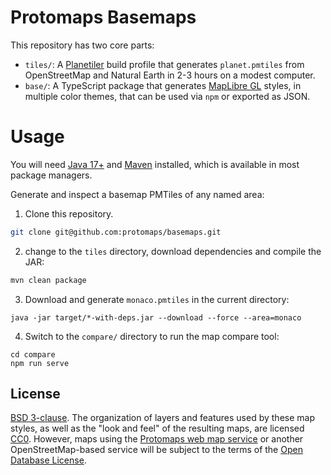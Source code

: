 # Protomaps Basemaps

This repository has two core parts:

* `tiles/`: A [Planetiler](https://github.com/onthegomap/planetiler) build profile that generates `planet.pmtiles` from OpenStreetMap and Natural Earth in 2-3 hours on a modest computer.
* `base/`: A TypeScript package that generates [MapLibre GL](http://github.com/maplibre) styles, in multiple color themes, that can be used via `npm` or exported as JSON.

# Usage

You will need [Java 17+](https://github.com/onthegomap/planetiler/blob/main/CONTRIBUTING.md) and [Maven](https://maven.apache.org/install.html) installed, which is available in most package managers. 

Generate and inspect a basemap PMTiles of any named area:

1. Clone this repository.
```sh
git clone git@github.com:protomaps/basemaps.git
```
2. change to the `tiles` directory, download dependencies and compile the JAR:
```sh
mvn clean package
```
3. Download and generate `monaco.pmtiles` in the current directory:
```
java -jar target/*-with-deps.jar --download --force --area=monaco
```

4. Switch to the `compare/` directory to run the map compare tool:

```
cd compare
npm run serve
```

## License

[BSD 3-clause](/LICENSE.md). The organization of layers and features used by these map styles, as well as the "look and feel" of the resulting maps, are licensed [CC0](https://creativecommons.org/publicdomain/zero/1.0/). However, maps using the [Protomaps web map service](https://protomaps.com) or another OpenStreetMap-based service will be subject to the terms of the [Open Database License](https://www.openstreetmap.org/copyright).
